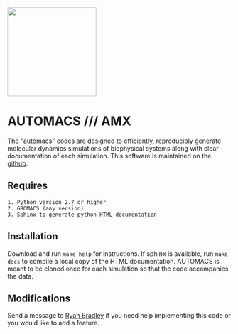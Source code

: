 
<img src="https://github.com/bradleyrp/automacs/raw/master/amx/docs/source/logo.png" width="200" height="200"/>

AUTOMACS /// AMX
================

The "automacs" codes are designed to efficiently, 
reproducibly generate molecular dynamics simulations 
of biophysical systems along with clear documentation
of each simulation. This software is maintained on the
[github](https://github.com/bradleyrp/automacs).

Requires
--------

	1. Python version 2.7 or higher
	2. GROMACS (any version)
	3. Sphinx to generate python HTML documentation
	
Installation
------------

Download and run ``make help`` for instructions.
If sphinx is available, run ``make docs`` to compile
a local copy of the HTML documentation. AUTOMACS
is meant to be cloned once for each simulation so
that the code accompanies the data.

Modifications
-------------

Send a message to [Ryan Bradley](mailto:bradleyrp@gmail.com) if
you need help implementing this code or you would like to 
add a feature.
